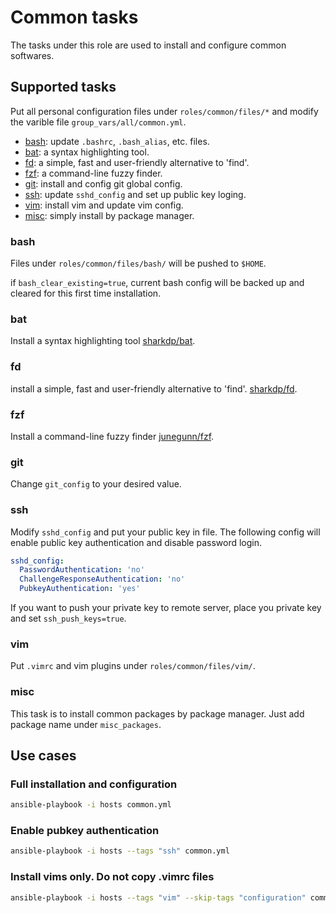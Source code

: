 # Common tasks

The tasks under this role are used to install and configure common softwares.

## Supported tasks

Put all personal configuration files under `roles/common/files/*` and modify the varible file `group_vars/all/common.yml`.

* [bash](#bash): update `.bashrc`, `.bash_alias`, etc. files.
* [bat](#bat): a syntax highlighting tool.
* [fd](#fd): a simple, fast and user-friendly alternative to 'find'.
* [fzf](#fzf): a command-line fuzzy finder.
* [git](#git): install and config git global config.
* [ssh](#ssh): update `sshd_config` and set up public key loging.
* [vim](#vim): install vim and update vim config.
* [misc](#misc): simply install by package manager.

### bash

Files under `roles/common/files/bash/` will be pushed to `$HOME`.

if `bash_clear_existing=true`, current bash config will be backed up and cleared for this first time installation.

### bat

Install a syntax highlighting tool [sharkdp/bat](https://github.com/sharkdp/bat).

### fd

install a simple, fast and user-friendly alternative to 'find'. [sharkdp/fd](https://github.com/sharkdp/fd).

### fzf

Install a command-line fuzzy finder [junegunn/fzf](https://github.com/junegunn/fzf).

### git

Change `git_config` to your desired value.

### ssh

Modify `sshd_config` and put your public key in file. The following config will enable public key authentication and disable password login.

```yml
sshd_config:
  PasswordAuthentication: 'no'
  ChallengeResponseAuthentication: 'no'
  PubkeyAuthentication: 'yes'
```

If you want to push your private key to remote server, place you private key and set `ssh_push_keys=true`.

### vim

Put `.vimrc` and vim plugins under `roles/common/files/vim/`.

### misc

This task is to install common packages by package manager. Just add package name under `misc_packages`.

## Use cases

### Full installation and configuration

```bash
ansible-playbook -i hosts common.yml
```

### Enable pubkey authentication

```bash
ansible-playbook -i hosts --tags "ssh" common.yml
```

### Install vims only. Do not copy .vimrc files

```bash
ansible-playbook -i hosts --tags "vim" --skip-tags "configuration" common.yml
```
